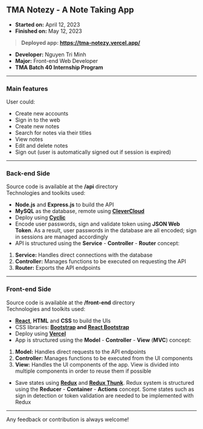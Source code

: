 ## TMA Notezy - A Note Taking App
- **Started on:** April 12, 2023
- **Finished on:** May 12, 2023
> **Deployed app: https://tma-notezy.vercel.app/**

- **Developer:** Nguyen Tri Minh
- **Major:** Front-end Web Developer
- **TMA Batch 40 Internship Program**


------------
### Main features
User could:
- Create new accounts
- Sign in to the web
- Create new notes
- Search for notes via their titles
- View notes
- Edit and delete notes
- Sign out (user is automatically signed out if session is expired)

------------

### Back-end Side
Source code is available at the **/api** directory<br />
Technologies and toolkits used:
- **Node.js** and **Express.js** to build the API
- **MySQL** as the database, remote using **[CleverCloud](https://www.clever-cloud.com/ "CleverCloud")**
- Deploy using **[Cyclic](https://www.cyclic.sh/ "Cyclic")**
- Encode user passwords, sign and validate token using **JSON Web Token**. As a result, user passwords in the database are all encoded; sign in sessions are managed accordingly
- API is structured using the **Service** - **Controller** - **Router** concept:
1. **Service:** Handles direct connections with the database
2. **Controller:** Manages functions to be executed on requesting the API
3. **Router:** Exports the API endpoints

------------
### Front-end Side
Source code is available at the **/front-end** directory<br />
Technologies and toolkits used:
- **[React](https://react.dev/ "React")**, **HTML**  and **CSS** to build the UIs
- CSS libraries: **[Bootstrap](https://getbootstrap.com/ "Bootstrap") and [React Bootstrap](https://react-bootstrap.github.io/ "React Bootstrap")**
- Deploy using **[Vercel](https://vercel.com/ "Vercel")**
- App is structured using the **Model** - **Controller** - **View** (**MVC**) concept:
1. **Model:** Handles direct requests to the API endpoints
2. **Controller:** Manages functions to be executed from the UI components
3. **View:** Handles the UI components of the app. View is divided into multiple components in order to reuse them if possible
- Save states using **[Redux](https://redux.js.org/ "Redux")** and **[Redux Thunk](https://github.com/reduxjs/redux-thunk "Redux Thunk")**. Redux system is structured using the **Reducer** - **Container** - **Actions** concept. Some states such as sign in detection or token validation are needed to be implemented with Redux

------------

Any feedback or contribution is always welcome!
